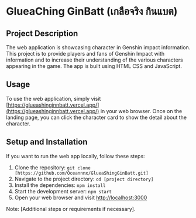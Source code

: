 # GlueaChing GinBatt (เกลือจริง กินแบต)

## Project Description 

The web application is showcasing character in Genshin impact information.  This project is to provide players and fans of Genshin Impact with information and to increase their understanding of the various characters appearing in the game. The app is built using HTML CSS and JavaScript.

## Usage

To use the web application, simply visit [https://glueashinginnbatt.vercel.app/](https://glueashinginnbatt.vercel.app/) in your web browser. Once on the landing page, you can click the character card to show the detail about the character.

## Setup and Installation


If you want to run the web app locally, follow these steps:

1.  Clone the repository: `git clone [https://github.com/Oceannnx/GlueaShingGinBatt.git]`
2.  Navigate to the project directory: `cd [project directory]`
3.  Install the dependencies: `npm install`
4.  Start the development server: `npm start`
5.  Open your web browser and visit [http://localhost:3000](http://localhost:3000/)

Note: [Additional steps or requirements if necessary].
